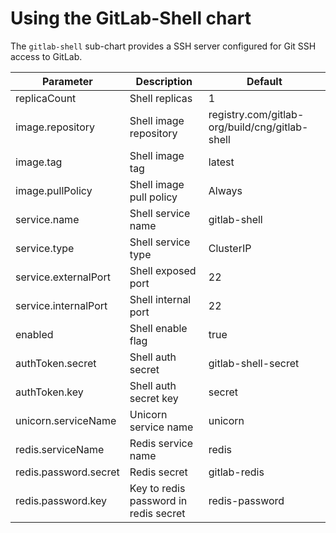 # Using the GitLab-Shell chart

The `gitlab-shell` sub-chart provides a SSH server configured for Git SSH access to GitLab.

| Parameter             | Description                           | Default                                        |
| ---                   | ---                                   | ---                                            |
| replicaCount          | Shell replicas                        | 1                                              |
| image.repository      | Shell image repository                | registry.com/gitlab-org/build/cng/gitlab-shell |
| image.tag             | Shell image tag                       | latest                                         |
| image.pullPolicy      | Shell image pull policy               | Always                                         |
| service.name          | Shell service name                    | gitlab-shell                                   |
| service.type          | Shell service type                    | ClusterIP                                      |
| service.externalPort  | Shell exposed port                    | 22                                             |
| service.internalPort  | Shell internal port                   | 22                                             |
| enabled               | Shell enable flag                     | true                                           |
| authToken.secret      | Shell auth secret                     | gitlab-shell-secret                            |
| authToken.key         | Shell auth secret key                 | secret                                         |
| unicorn.serviceName   | Unicorn service name                  | unicorn                                        |
| redis.serviceName     | Redis service name                    | redis                                          |
| redis.password.secret | Redis secret                          | gitlab-redis                                   |
| redis.password.key    | Key to redis password in redis secret | redis-password                                 |

